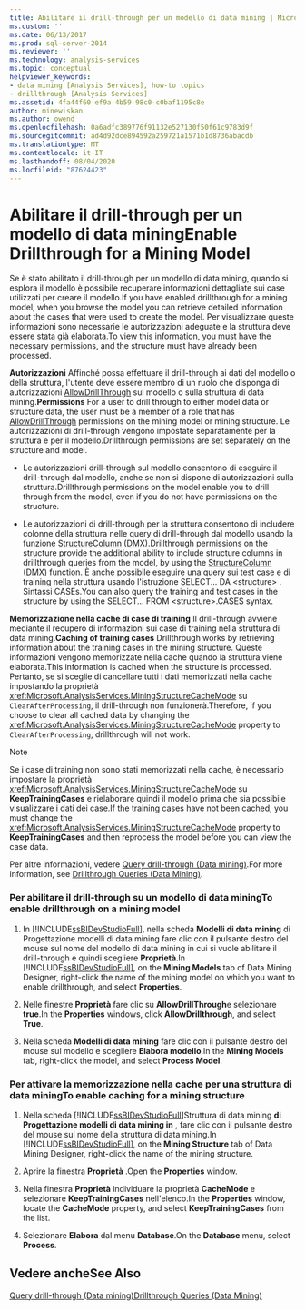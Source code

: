 ```yaml
---
title: Abilitare il drill-through per un modello di data mining | Microsoft Docs
ms.custom: ''
ms.date: 06/13/2017
ms.prod: sql-server-2014
ms.reviewer: ''
ms.technology: analysis-services
ms.topic: conceptual
helpviewer_keywords:
- data mining [Analysis Services], how-to topics
- drillthrough [Analysis Services]
ms.assetid: 4fa44f60-ef9a-4b59-98c0-c0baf1195c8e
author: minewiskan
ms.author: owend
ms.openlocfilehash: 0a6adfc389776f91132e527130f50f61c9783d9f
ms.sourcegitcommit: ad4d92dce894592a259721a1571b1d8736abacdb
ms.translationtype: MT
ms.contentlocale: it-IT
ms.lasthandoff: 08/04/2020
ms.locfileid: "87624423"
---
```

# <a name="enable-drillthrough-for-a-mining-model"></a><span data-ttu-id="fcd28-102">Abilitare il drill-through per un modello di data mining</span><span class="sxs-lookup"><span data-stu-id="fcd28-102">Enable Drillthrough for a Mining Model</span></span>
  <span data-ttu-id="fcd28-103">Se è stato abilitato il drill-through per un modello di data mining, quando si esplora il modello è possibile recuperare informazioni dettagliate sui case utilizzati per creare il modello.</span><span class="sxs-lookup"><span data-stu-id="fcd28-103">If you have enabled drillthrough for a mining model, when you browse the model you can retrieve detailed information about the cases that were used to create the model.</span></span> <span data-ttu-id="fcd28-104">Per visualizzare queste informazioni sono necessarie le autorizzazioni adeguate e la struttura deve essere stata già elaborata.</span><span class="sxs-lookup"><span data-stu-id="fcd28-104">To view this information, you must have the necessary permissions, and the structure must have already been processed.</span></span>  
  
 <span data-ttu-id="fcd28-105">**Autorizzazioni** Affinché possa effettuare il drill-through ai dati del modello o della struttura, l'utente deve essere membro di un ruolo che disponga di autorizzazioni [AllowDrillThrough](https://docs.microsoft.com/bi-reference/assl/properties/allowdrillthrough-element-assl) sul modello o sulla struttura di data mining.</span><span class="sxs-lookup"><span data-stu-id="fcd28-105">**Permissions** For a user to drill through to either model data or structure data, the user must be a member of a role that has [AllowDrillThrough](https://docs.microsoft.com/bi-reference/assl/properties/allowdrillthrough-element-assl) permissions on the mining model or mining structure.</span></span> <span data-ttu-id="fcd28-106">Le autorizzazioni di drill-through vengono impostate separatamente per la struttura e per il modello.</span><span class="sxs-lookup"><span data-stu-id="fcd28-106">Drillthrough permissions are set separately on the structure and model.</span></span>  
  
-   <span data-ttu-id="fcd28-107">Le autorizzazioni drill-through sul modello consentono di eseguire il drill-through dal modello, anche se non si dispone di autorizzazioni sulla struttura.</span><span class="sxs-lookup"><span data-stu-id="fcd28-107">Drillthrough permissions on the model enable you to drill through from the model, even if you do not have permissions on the structure.</span></span>  
  
-   <span data-ttu-id="fcd28-108">Le autorizzazioni di drill-through per la struttura consentono di includere colonne della struttura nelle query di drill-through dal modello usando la funzione [StructureColumn &#40;DMX&#41;](/sql/dmx/structurecolumn-dmx).</span><span class="sxs-lookup"><span data-stu-id="fcd28-108">Drillthrough permissions on the structure provide the additional ability to include structure columns in drillthrough queries from the model, by using the [StructureColumn &#40;DMX&#41;](/sql/dmx/structurecolumn-dmx) function.</span></span> <span data-ttu-id="fcd28-109">È anche possibile eseguire una query sui test case e di training nella struttura usando l'istruzione SELECT... DA \<structure> . Sintassi CASEs.</span><span class="sxs-lookup"><span data-stu-id="fcd28-109">You can also query the training and test cases in the structure by using the SELECT... FROM \<structure>.CASES syntax.</span></span>  
  
 <span data-ttu-id="fcd28-110">**Memorizzazione nella cache di case di training** Il drill-through avviene mediante il recupero di informazioni sui case di training nella struttura di data mining.</span><span class="sxs-lookup"><span data-stu-id="fcd28-110">**Caching of training cases** Drillthrough works by retrieving information about the training cases in the mining structure.</span></span> <span data-ttu-id="fcd28-111">Queste informazioni vengono memorizzate nella cache quando la struttura viene elaborata.</span><span class="sxs-lookup"><span data-stu-id="fcd28-111">This information is cached when the structure is processed.</span></span> <span data-ttu-id="fcd28-112">Pertanto, se si sceglie di cancellare tutti i dati memorizzati nella cache impostando la proprietà <xref:Microsoft.AnalysisServices.MiningStructureCacheMode> su `ClearAfterProcessing`, il drill-through non funzionerà.</span><span class="sxs-lookup"><span data-stu-id="fcd28-112">Therefore, if you choose to clear all cached data by changing the <xref:Microsoft.AnalysisServices.MiningStructureCacheMode> property to `ClearAfterProcessing`, drillthrough will not work.</span></span>  
  
> [!NOTE]  
>  <span data-ttu-id="fcd28-113">Se i case di training non sono stati memorizzati nella cache, è necessario impostare la proprietà <xref:Microsoft.AnalysisServices.MiningStructureCacheMode> su **KeepTrainingCases** e rielaborare quindi il modello prima che sia possibile visualizzare i dati dei case.</span><span class="sxs-lookup"><span data-stu-id="fcd28-113">If the training cases have not been cached, you must change the <xref:Microsoft.AnalysisServices.MiningStructureCacheMode> property to **KeepTrainingCases** and then reprocess the model before you can view the case data.</span></span>  
  
 <span data-ttu-id="fcd28-114">Per altre informazioni, vedere [Query drill-through &#40;Data mining&#41;](drillthrough-queries-data-mining.md).</span><span class="sxs-lookup"><span data-stu-id="fcd28-114">For more information, see [Drillthrough Queries &#40;Data Mining&#41;](drillthrough-queries-data-mining.md).</span></span>  
  
### <a name="to-enable-drillthrough-on-a-mining-model"></a><span data-ttu-id="fcd28-115">Per abilitare il drill-through su un modello di data mining</span><span class="sxs-lookup"><span data-stu-id="fcd28-115">To enable drillthrough on a mining model</span></span>  
  
1.  <span data-ttu-id="fcd28-116">In [!INCLUDE[ssBIDevStudioFull](../../includes/ssbidevstudiofull-md.md)], nella scheda **Modelli di data mining** di Progettazione modelli di data mining fare clic con il pulsante destro del mouse sul nome del modello di data mining in cui si vuole abilitare il drill-through e quindi scegliere **Proprietà**.</span><span class="sxs-lookup"><span data-stu-id="fcd28-116">In [!INCLUDE[ssBIDevStudioFull](../../includes/ssbidevstudiofull-md.md)], on the **Mining Models** tab of Data Mining Designer, right-click the name of the mining model on which you want to enable drillthrough, and select **Properties**.</span></span>  
  
2.  <span data-ttu-id="fcd28-117">Nelle finestre **Proprietà** fare clic su **AllowDrillThrough**e selezionare **true**.</span><span class="sxs-lookup"><span data-stu-id="fcd28-117">In the **Properties** windows, click **AllowDrillthrough**, and select **True**.</span></span>  
  
3.  <span data-ttu-id="fcd28-118">Nella scheda **Modelli di data mining** fare clic con il pulsante destro del mouse sul modello e scegliere **Elabora modello**.</span><span class="sxs-lookup"><span data-stu-id="fcd28-118">In the **Mining Models** tab, right-click the model, and select **Process Model**.</span></span>  
  
### <a name="to-enable-caching-for-a-mining-structure"></a><span data-ttu-id="fcd28-119">Per attivare la memorizzazione nella cache per una struttura di data mining</span><span class="sxs-lookup"><span data-stu-id="fcd28-119">To enable caching for a mining structure</span></span>  
  
1.  <span data-ttu-id="fcd28-120">Nella scheda [!INCLUDE[ssBIDevStudioFull](../../includes/ssbidevstudiofull-md.md)]Struttura di data mining **di Progettazione modelli di data mining in** , fare clic con il pulsante destro del mouse sul nome della struttura di data mining.</span><span class="sxs-lookup"><span data-stu-id="fcd28-120">In [!INCLUDE[ssBIDevStudioFull](../../includes/ssbidevstudiofull-md.md)], on the **Mining Structure** tab of Data Mining Designer, right-click the name of the mining structure.</span></span>  
  
2.  <span data-ttu-id="fcd28-121">Aprire la finestra **Proprietà** .</span><span class="sxs-lookup"><span data-stu-id="fcd28-121">Open the **Properties** window.</span></span>  
  
3.  <span data-ttu-id="fcd28-122">Nella finestra **Proprietà** individuare la proprietà **CacheMode** e selezionare **KeepTrainingCases** nell'elenco.</span><span class="sxs-lookup"><span data-stu-id="fcd28-122">In the **Properties** window, locate the **CacheMode** property, and select **KeepTrainingCases** from the list.</span></span>  
  
4.  <span data-ttu-id="fcd28-123">Selezionare **Elabora** dal menu **Database**.</span><span class="sxs-lookup"><span data-stu-id="fcd28-123">On the **Database** menu, select **Process**.</span></span>  
  
## <a name="see-also"></a><span data-ttu-id="fcd28-124">Vedere anche</span><span class="sxs-lookup"><span data-stu-id="fcd28-124">See Also</span></span>  
 [<span data-ttu-id="fcd28-125">Query drill-through &#40;Data mining&#41;</span><span class="sxs-lookup"><span data-stu-id="fcd28-125">Drillthrough Queries &#40;Data Mining&#41;</span></span>](drillthrough-queries-data-mining.md)  
  
  
